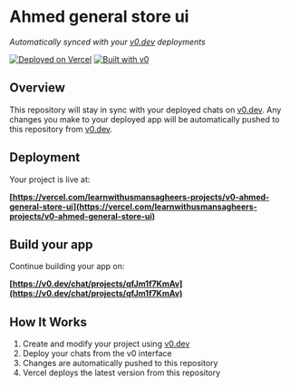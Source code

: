 # Ahmed general store ui

*Automatically synced with your [v0.dev](https://v0.dev) deployments*

[![Deployed on Vercel](https://img.shields.io/badge/Deployed%20on-Vercel-black?style=for-the-badge&logo=vercel)](https://vercel.com/learnwithusmansagheers-projects/v0-ahmed-general-store-ui)
[![Built with v0](https://img.shields.io/badge/Built%20with-v0.dev-black?style=for-the-badge)](https://v0.dev/chat/projects/qfJm1f7KmAv)

## Overview

This repository will stay in sync with your deployed chats on [v0.dev](https://v0.dev).
Any changes you make to your deployed app will be automatically pushed to this repository from [v0.dev](https://v0.dev).

## Deployment

Your project is live at:

**[https://vercel.com/learnwithusmansagheers-projects/v0-ahmed-general-store-ui](https://vercel.com/learnwithusmansagheers-projects/v0-ahmed-general-store-ui)**

## Build your app

Continue building your app on:

**[https://v0.dev/chat/projects/qfJm1f7KmAv](https://v0.dev/chat/projects/qfJm1f7KmAv)**

## How It Works

1. Create and modify your project using [v0.dev](https://v0.dev)
2. Deploy your chats from the v0 interface
3. Changes are automatically pushed to this repository
4. Vercel deploys the latest version from this repository